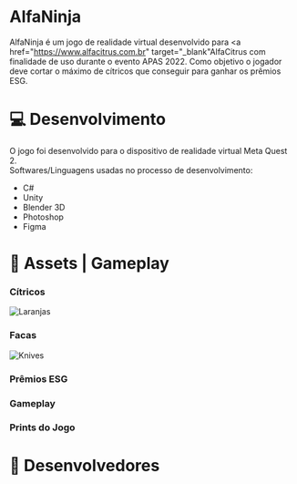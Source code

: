 # AlfaNinja

AlfaNinja é um jogo de realidade virtual desenvolvido para <a href="https://www.alfacitrus.com.br" target="_blank"AlfaCitrus</a> com finalidade de uso durante o evento APAS 2022. Como objetivo o jogador deve cortar o máximo de cítricos que conseguir para ganhar os prêmios ESG.

# :computer: Desenvolvimento

O jogo foi desenvolvido para o dispositivo de realidade virtual Meta Quest 2.<br>
Softwares/Linguagens usadas no processo de desenvolvimento:
- C#
- Unity
- Blender 3D
- Photoshop
- Figma

# :wrench: Assets | Gameplay
### Cítricos
![Laranjas](https://user-images.githubusercontent.com/67986647/172277465-886a9bca-ae53-4a7c-ad8e-c0dec7f21b1f.JPG)

### Facas
![Knives](https://user-images.githubusercontent.com/67986647/172278042-84f7b909-b774-4a29-8cc2-6e4f141eeb09.JPG)

### Prêmios ESG

### Gameplay

### Prints do Jogo


# :man: Desenvolvedores
